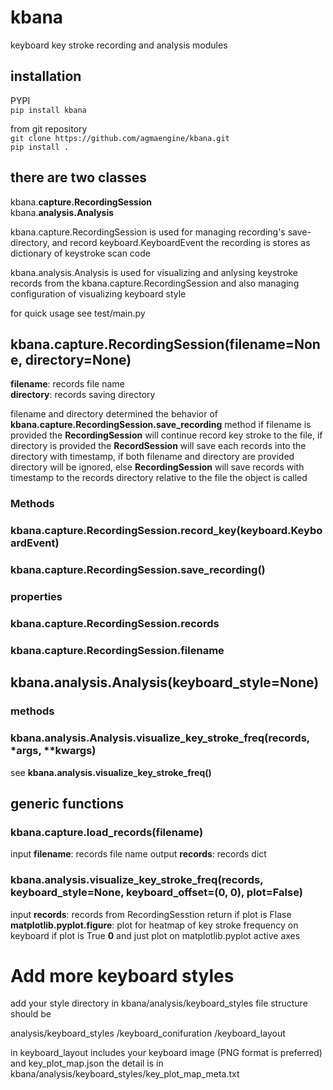 # kbana
keyboard key stroke recording and analysis modules

## installation

PYPI<br>
`pip install kbana`

from git repository<br>
`git clone https://github.com/agmaengine/kbana.git`<br>
`pip install .`

## there are two classes
kbana.**capture.RecordingSession** <br>
kbana.**analysis.Analysis**

kbana.capture.RecordingSession is used for managing recording's save-directory, and record keyboard.KeyboardEvent the recording is stores as dictionary of keystroke scan code

kbana.analysis.Analysis is used for visualizing and anlysing keystroke records from the kbana.capture.RecordingSession and also managing configuration of visualizing keyboard style

for quick usage see test/main.py

## kbana.capture.RecordingSession(filename=None, directory=None)

**filename**: records file name <br>
**directory**: records saving directory

filename and directory determined the behavior of **kbana.capture.RecordingSession.save_recording** method if filename is provided the **RecordingSession** will continue record key stroke to the file, if directory is provided the **RecordSession** will save each records into the directory with timestamp, if both filename and directory are provided directory will be ignored, else **RecordingSession** will save records with timestamp to the records directory relative to the file the object is called

### Methods
### kbana.capture.RecordingSession.record_key(keyboard.KeyboardEvent)
### kbana.capture.RecordingSession.save_recording()

### properties
### kbana.capture.RecordingSession.records
### kbana.capture.RecordingSession.filename

## kbana.analysis.Analysis(keyboard_style=None)

### methods
### kbana.analysis.Analysis.visualize_key_stroke_freq(records, *args, **kwargs)

see **kbana.analysis.visualize_key_stroke_freq()**

## generic functions
### kbana.capture.load_records(filename)

input
**filename**: records file name
output
**records**: records dict

### kbana.analysis.visualize_key_stroke_freq(records, keyboard_style=None, keyboard_offset=(0, 0), plot=False)

input
**records**: records from RecordingSesstion
return
if plot is Flase
**matplotlib.pyplot.figure**: plot for heatmap of key stroke frequency on keyboard
if plot is True
**0** and just plot on matplotlib.pyplot active axes

# Add more keyboard styles
add your style directory in kbana/analysis/keyboard_styles
file structure should be

analysis/keyboard_styles
  /keyboard_conifuration
    /keyboard_layout

in keyboard_layout includes your keyboard image (PNG format is preferred) and key_plot_map.json the detail is in kbana/analysis/keyboard_styles/key_plot_map_meta.txt
